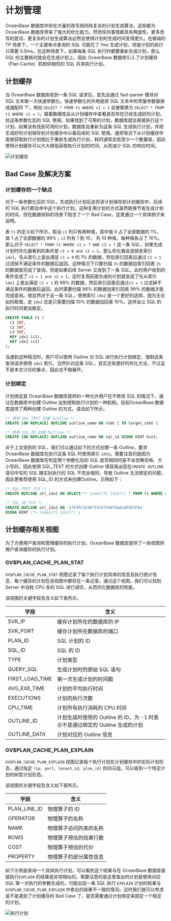 # 计划管理

OceanBase 数据库中存在大量的改写规则和复杂的计划生成算法，这些都为 OceanBase 数据库带来了强大的优化能力。然而任何事情都具有两面性，更多改写的尝试、更复杂的计划生成算法必然会使得计划的生成时间变得更久。在极端的 TP 场景下，一个主键单点查询的 SQL 可能花了 1ms 生成计划，但是计划的执行只需要 0.5ms。在这种场景下，如果每条 SQL 执行时都要重新生成计划，那么 SQL 的主要耗时就会在生成计划上。因此 OceanBase 数据库引入了计划缓存（Plan Cache）机制供相同的 SQL 共享执行计划。

## 计划缓存

当 OceanBase 数据库收到一条 SQL 请求后，首先会通过 fast-parser 模块对 SQL 文本做一次快速参数化。快速参数化的作用是把 SQL 文本中的常量参数替换成通配符 ‘?’，例如 `SELECT * FROM t1 WHERE c1 = 1` 会被替换为 `SELECT * FROM t1 WHERE c1 = ?`。接着数据库会从计划缓存中查看是否存在已经生成好的计划，给这条参数化后的 SQL 使用。如果找到了可用的计划，数据库就会直接执行这个计划。如果没有找到可用的计划，数据库会重新为这条 SQL 生成执行计划，并把生成好的计划保存到计划缓存中以备后续的 SQL 使用。通常情况下从计划缓存中直接获取执行计划相比于重新生成执行计划，耗时通常会低至少一个数量级，因此使用计划缓存可以大大降低获取执行计划的时间，从而减少 SQL 的响应时间。

![计划缓存](https://obbusiness-private.oss-cn-shanghai.aliyuncs.com/doc/img/observer/V4.0.0/plan-cache.jpg)

## Bad Case 及解决方案

### 计划缓存的一个缺点

对于一条参数化后的 SQL，生成执行计划后会将该计划保存到计划缓存中，后续的 SQL 执行都会命中这个执行计划。这种复用计划的方式虽然能够节省生成计划的时间，但在数据倾斜的场景下隐含了一个 Bad Case，这里通过一个具体例子来说明。

表 `t1` 的定义如下所示，假设 `c1` 列只有两种值，其中值 0 占了全部数据的 1%，值 1 占了全部数据的 99%；`c2` 列有 1 到 10， 共 10 种值，每种值各占了 10%。那么对于 `SELECT * FROM t1 WHERE c1 = ? AND c2 = ?` 这一条 SQL，如果生成计划时优化器看到的条件是 `c1 = 0 and c2 = 1`，那么优化器会选择走索引 `idx1`，先从索引上查出满足 `c1 = 0` 的 1% 的数据，然后索引回表后通过 `C2 = 1` 过滤掉不满足条件的数据后返回。这种情况下只要扫描 `1%` 的数据加索引回表 `1%` 的数据就完成了查询。但是如果后续 Server 又收到了一条 SQL，此时用户给到的条件变成了 `c1 = 1 and c2 = 1`，这时复用前面生成的计划就变成了先从索引 `idx1` 上查出满足 `c1 = 1` 的 99% 的数据，然后索引回表后通过`c2 = 1` 过滤掉不满足条件的数据后返回。此时需要扫描 99% 的数据加索引回表 99% 的数据才能完成查询。很显然对于这一条 SQL，使用索引 `idx2` 是一个更好的选择，因为无论如何取值，走 `idx2` 总是只需要扫描 10% 的数据加回表 10%，这样会让 SQL 的执行时间更加稳定。

```sql
CREATE TABLE t1 (
  c1 INT,
  c2 INT,
  c3 INT,
  KEY idx1 (c1),
  KEY idx2 (c2)
);
```

当遇到这种情况时，用户可以使用 Outline 对 SQL 进行执行计划绑定，强制这条查询请求使用 `idx2` 索引。当然针对这条 SQL，其实还有更好的优化方法，不过这不是本文讨论的重点，因此也不做展开。

### 计划绑定

计划绑定是 OceanBase 数据库提供的一种允许用户在不修改 SQL 的情况下，通过在数据库中创建 Outline 达到控制执行计划的一种机制。目前OceanBase 数据库提供了两种创建 Outline 的方式，语法如下所示。

```sql
/* 使用 SQL_TEXT 创建 Outline */
CREATE [OR REPLACE] OUTLINE outline_name ON stmt [ TO target_stmt ]

/* 使用 SQL_ID 创建 Outline */
CREATE [OR REPLACE] OUTLINE outline_name ON sql_id USING HINT hint;
```

对于上文提到的 SQL，我们可以通过如下的方式创建一条 Outline，要求 OceanBase 数据库在执行这条 SQL 时使用索引 `idx2`。需要注意的是因为OceanBase 数据库在判定两个参数化后的 SQL 是否相同时是不会忽略空格、大小写的，因此使用 SQL_TEXT 的方式创建 Outline 很容易出现在`CREATE OUTLINE` 语句中写的 SQL 跟实际执行的 SQL 不完全相同，导致 Outline 无法绑定的问题，因此更推荐使用 SQL_ID 的方式来创建Outline。示例如下：

```sql
/* SQL_TEXT 方式 */
CREATE OUTLINE otl_idx2 ON SELECT/*+ index(T1 idx2)*/ * FROM t1 WHERE c1 = 1 AND c2 = 1;

/* SQL_ID 方式 */
CREATE OUTLINE otl_idx2 ON '27F4FC32407331073407EAA24F5E5FA4'
USING HINT /*+ index(T1 idx2)*/ ;
```

## 计划缓存相关视图

为了方便用户查询和管理缓存的执行计划，OceanBase 数据库提供了一些视图供用户查询缓存的执行计划。

### GV$PLAN_CACHE_PLAN_STAT

`GV$PLAN_CACHE_PLAN_STAT` 视图记录了每个执行计划具体的信息及执行统计信息，每个缓存的计划在该视图中都存在一条记录。通过这个视图，我们可以找到 Server 中消耗 CPU 多的 SQL 进行调优，从而优化数据库的性能。

该视图的关键字段及含义如下表所示。

|字段|含义|
|----|----|
|SVR_IP|缓存计划所在的数据库的 IP|
|SVR_PORT|缓存计划所在数据库的端口|
|PLAN_ID|SQL 计划的 ID|
|SQL_ID|SQL 的 ID|
|TYPE|计划类型|
|QUERY_SQL|生成计划时的原始 SQL 语句|
|FIRST_LOAD_TIME|第一次生成计划的时间戳|
|AVG_EXE_TIME|计划的平均执行时间|
|EXECUTIONS|计划的执行次数|
|CPU_TIME|计划所有执行消耗的 CPU 时间|
|OUTLINE_ID|计划生成时使用的 Outline 的 ID，为 -1 时表示不是通过绑定的 Outline 生成的计划|
|OUTLINE_DATA|计划对应的 Outline 信息|

### GV$PLAN_CACHE_PLAN_EXPLAIN

`GV$PLAN_CACHE_PLAN_EXPLAIN` 视图记录每个执行计划在计划缓存中的实际计划形态，通过指定 `(ip, port, tenant_id, plan_id)` 的四元组，可以查到一个特定计划的树型计划形态。

该视图的关键字段及含义如下表所示。

|字段|含义|
|----|----|
|PLAN_LINE_ID|物理算子的 ID|
|OPERATOR|物理算子的名称|
|NAME|物理算子访问的表的名称|
|ROWS|物理算子预估的结果行数|
|COST|物理算子预估的代价|
|PROPERTY|物理算子的部分属性信息|

如下示例是查询一个具体执行计划，可以看到这个结果与在 OceanBase 数据库直接执行`EXPLAIN` 的结果是非常相似的。需要注意的是这里查出的计划是使用对应 SQL 第一次执行的参数生成的，可能出现一条 SQL 执行 `EXPLAIN` 计划的结果与`GV$PLAN_CACHE_PLAN_EXPLAIN` 中查出的结果不一致的情况。这时我们就可以考虑是不是遇到了计划缓存的 Bad Case 了，是否需要通过计划绑定来固定一个稳定的计划。

![执行计划](https://obbusiness-private.oss-cn-shanghai.aliyuncs.com/doc/img/observer/V4.0.0/plan.png)